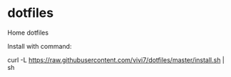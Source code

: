 # dotfiles
Home dotfiles

Install with command:


curl -L https://raw.githubusercontent.com/vivi7/dotfiles/master/install.sh | sh
